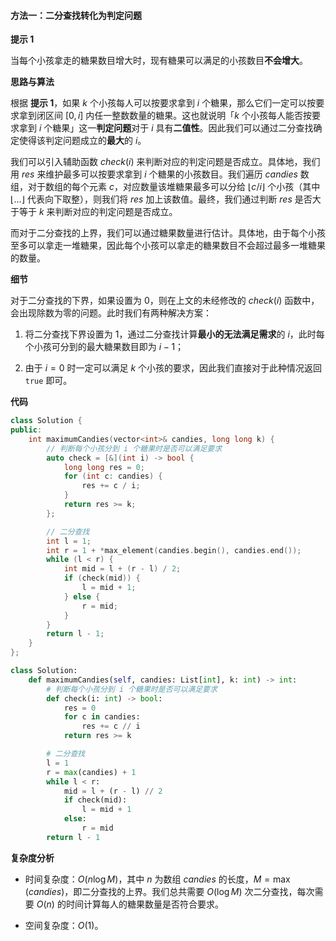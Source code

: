 #### 方法一：二分查找转化为判定问题

**提示 $1$**

当每个小孩拿走的糖果数目增大时，现有糖果可以满足的小孩数目**不会增大**。

**思路与算法**

根据 **提示 $1$**，如果 $k$ 个小孩每人可以按要求拿到 $i$ 个糖果，那么它们一定可以按要求拿到闭区间 $[0, i]$ 内任一整数数量的糖果。这也就说明「$k$ 个小孩每人能否按要求拿到 $i$ 个糖果」这一**判定问题**对于 $i$ 具有**二值性**。因此我们可以通过二分查找确定使得该判定问题成立的**最大**的 $i$。

我们可以引入辅助函数 $\textit{check}(i)$ 来判断对应的判定问题是否成立。具体地，我们用 $\textit{res}$ 来维护最多可以按要求拿到 $i$ 个糖果的小孩数目。我们遍历 $\textit{candies}$ 数组，对于数组的每个元素 $c$，对应数量该堆糖果最多可以分给 $\lfloor c / i \rfloor$ 个小孩（其中 $\lfloor \dots \rfloor$ 代表向下取整），则我们将 $\textit{res}$ 加上该数值。最终，我们通过判断 $\textit{res}$ 是否大于等于 $k$ 来判断对应的判定问题是否成立。

而对于二分查找的上界，我们可以通过糖果数量进行估计。具体地，由于每个小孩至多可以拿走一堆糖果，因此每个小孩可以拿走的糖果数目不会超过最多一堆糖果的数量。

**细节**

对于二分查找的下界，如果设置为 $0$，则在上文的未经修改的 $\textit{check}(i)$ 函数中，会出现除数为零的问题。此时我们有两种解决方案：

1. 将二分查找下界设置为 $1$，通过二分查找计算**最小的无法满足需求**的 $i$，此时每个小孩可分到的最大糖果数目即为 $i - 1$；

2. 由于 $i = 0$ 时一定可以满足 $k$ 个小孩的要求，因此我们直接对于此种情况返回 $\texttt{true}$ 即可。

**代码**

```C++ [sol1-C++]
class Solution {
public:
    int maximumCandies(vector<int>& candies, long long k) {
        // 判断每个小孩分到 i 个糖果时是否可以满足要求
        auto check = [&](int i) -> bool {
            long long res = 0;
            for (int c: candies) {
                res += c / i;
            }
            return res >= k;
        };

        // 二分查找
        int l = 1;
        int r = 1 + *max_element(candies.begin(), candies.end());
        while (l < r) {
            int mid = l + (r - l) / 2;
            if (check(mid)) {
                l = mid + 1;
            } else {
                r = mid;
            }
        }
        return l - 1;
    }
};
```


```Python [sol1-Python3]
class Solution:
    def maximumCandies(self, candies: List[int], k: int) -> int:
        # 判断每个小孩分到 i 个糖果时是否可以满足要求
        def check(i: int) -> bool:
            res = 0
            for c in candies:
                res += c // i
            return res >= k

        # 二分查找
        l = 1
        r = max(candies) + 1
        while l < r:
            mid = l + (r - l) // 2
            if check(mid):
                l = mid + 1
            else:
                r = mid
        return l - 1
```


**复杂度分析**

- 时间复杂度：$O(n \log M)$，其中 $n$ 为数组 $\textit{candies}$ 的长度，$M = \max(\textit{candies})$，即二分查找的上界。我们总共需要 $O(\log M)$ 次二分查找，每次需要 $O(n)$ 的时间计算每人的糖果数量是否符合要求。

- 空间复杂度：$O(1)$。